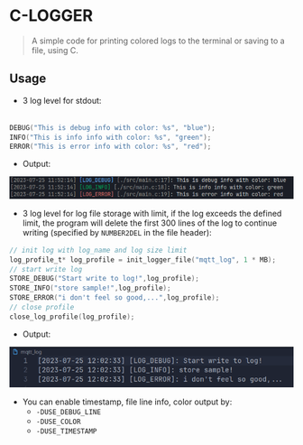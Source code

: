 # C-LOGGER

> A simple code for printing colored logs to the terminal or saving to a file, using C.

## Usage

- 3 log level for stdout:

```c

DEBUG("This is debug info with color: %s", "blue");
INFO("This is info info with color: %s", "green");
ERROR("This is error info with color: %s", "red");
```

- Output:

![Alt text](./images/image-2.png)

- 3 log level for log file storage with limit, if the log exceeds the defined limit, the program will delete the first 300 lines of the log to continue writing (specified by `NUMBER2DEL` in the file header):

```c
// init log with log_name and log size limit
log_profile_t* log_profile = init_logger_file("mqtt_log", 1 * MB);
// start write log
STORE_DEBUG("Start write to log!",log_profile);
STORE_INFO("store sample!",log_profile);
STORE_ERROR("i don't feel so good,...",log_profile);
// close profile
close_log_profile(log_profile);

```

- Output:

![Alt text](./images/image.png)

- You can enable timestamp, file line info, color output by:
  - `-DUSE_DEBUG_LINE`
  - `-DUSE_COLOR`
  - `-DUSE_TIMESTAMP`
